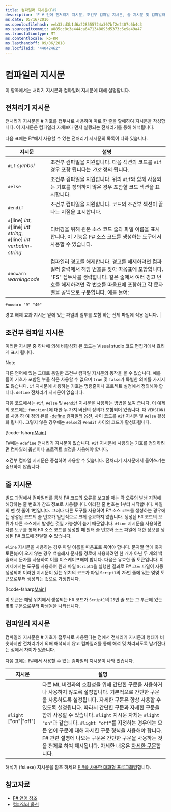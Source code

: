 ```yaml
---
title: 컴파일러 지시문(F#)
description: 'F # 언어 전처리기 지시문, 조건부 컴파일 지시문, 줄 지시문 및 컴파일러 지시문에 알아봅니다.'
ms.date: 05/16/2016
ms.openlocfilehash: eeb33cd3b1d6a228555724a307bf2e2407c6b4c3
ms.sourcegitcommit: a885cc8c3e444ca6471348893d5373c6e9e49a47
ms.translationtype: MT
ms.contentlocale: ko-KR
ms.lasthandoff: 09/06/2018
ms.locfileid: "44042462"
---
```

# <a name="compiler-directives"></a>컴파일러 지시문

이 항목에서는 처리기 지시문과 컴파일러 지시문에 대해 설명합니다.

## <a name="preprocessor-directives"></a>전처리기 지시문

전처리기 지시문은 # 기호를 접두사로 사용하며 따로 한 줄을 할애하여 지시문을 작성합니다. 이 지시문은 컴파일러 자체보다 먼저 실행되는 전처리기를 통해 해석됩니다.

다음 표에는 F#에서 사용할 수 있는 전처리기 지시문의 목록이 나와 있습니다.

|지시문|설명|
|---------|-----------|
|`#if` *symbol*|조건부 컴파일을 지원합니다. 다음 섹션의 코드를 `#if` 경우 포함 됩니다는 *기호* 정의 됩니다.|
|`#else`|조건부 컴파일을 지원합니다. 위의 `#if`와 함께 사용되는 기호를 정의하지 않은 경우 포함할 코드 섹션을 표시합니다.|
|`#endif`|조건부 컴파일을 지원합니다. 코드의 조건부 섹션이 끝나는 지점을 표시합니다.|
|`#`[line] *int*,<br/>`#`[line] *int* *string*,<br/>`#`[line] *int* *verbatim-string*|디버깅을 위해 원본 소스 코드 줄과 파일 이름을 표시합니다. 이 기능은 F# 소스 코드를 생성하는 도구에서 사용할 수 있습니다.|
|`#nowarn` *warningcode*|컴파일러 경고를 해제합니다. 경고를 해제하려면 컴파일러 출력에서 해당 번호를 찾아 따옴표에 포함합니다. "FS" 접두사를 생략합니다. 같은 줄에서 여러 경고 번호를 해제하려면 각 번호를 따옴표에 포함하고 각 문자열을 공백으로 구분합니다. 예를 들어:

`#nowarn "9" "40"`

경고 해제 효과 지시문 앞에 있는 파일의 일부를 포함 하는 전체 파일에 적용 됩니다. |

## <a name="conditional-compilation-directives"></a>조건부 컴파일 지시문

이러한 지시문 중 하나에 의해 비활성화 된 코드는 Visual studio 코드 편집기에서 흐리게 표시 됩니다.

>[!NOTE]
다른 언어에 있는 그대로 동일한 조건부 컴파일 지시문의 동작을 볼 수 없습니다. 예를 들어 기호가 포함된 부울 식은 사용할 수 없으며 `true` 및 `false`가 특별한 의미를 가지지도 않습니다. `if` 지시문에 사용하는 기호는 명령줄이나 프로젝트 설정에서 정의해야 합니다. `define` 전처리기 지시문이 없습니다.

다음 코드에서는 `#if`, `#else` 및 `#endif` 지시문을 사용하는 방법을 보여 줍니다. 이 예제의 코드에는 `function1`에 대한 두 가지 버전의 정의가 포함되어 있습니다. 때 `VERSION1` 를 사용 하 여 정의 된를 [-define 컴파일러 옵션](https://msdn.microsoft.com/library/434394ae-0d4a-459c-a684-bffede519a04), 사이 코드를 `#if` 지시문 및 `#else` 활성화 됩니다. 그렇지 않은 경우에는 `#else`와 `#endif` 사이의 코드가 활성화됩니다.

[!code-fsharp[Main](../../../samples/snippets/fsharp/lang-ref-2/snippet7301.fs)]

F#에는 `#define` 전처리기 지시문이 없습니다. `#if` 지시문에 사용되는 기호를 정의하려면 컴파일러 옵션이나 프로젝트 설정을 사용해야 합니다.

조건부 컴파일 지시문은 중첩하여 사용할 수 있습니다. 전처리기 지시문에서 들여쓰기는 중요하지 않습니다.

## <a name="line-directives"></a>줄 지시문

빌드 과정에서 컴파일러를 통해 F# 코드의 오류를 보고할 때는 각 오류의 발생 지점에 해당하는 줄 번호가 참조 정보로 사용됩니다. 이러한 줄 번호는 1부터 시작합니다. 파일의 맨 첫 줄이 1번입니다. 그러나 다른 도구를 사용하여 F# 소스 코드를 생성하는 경우에는 생성된 코드의 줄 번호가 일반적으로 크게 중요하지 않습니다. 생성된 F# 코드의 오류가 다른 소스에서 발생한 것일 가능성이 높기 때문입니다. `#line` 지시문을 사용하면 다른 도구를 통해 F# 소스 코드를 생성할 때 원래 줄 번호와 소스 파일에 대한 정보를 생성된 F# 코드에 전달할 수 있습니다.

`#line` 지시문을 사용하는 경우 파일 이름을 따옴표로 묶어야 합니다. 문자열 앞에 축자 토큰(`@`)이 오지 않는 경우 백슬래시 문자를 경로에 사용하려면 한 개가 아닌 두 개의 백슬래시 문자를 사용하여 이를 이스케이프해야 합니다. 다음은 유효한 줄 토큰입니다. 이 예제에서는 도구를 사용하여 원래 파일 `Script1`을 실행한 결과로 F# 코드 파일이 자동 생성되며 이러한 지시문이 있는 위치의 코드가 파일 `Script1`의 25번 줄에 있는 몇몇 토큰으로부터 생성되는 것으로 가정합니다.

[!code-fsharp[Main](../../../samples/snippets/fsharp/lang-ref-2/snippet7303.fs)]

이 토큰은 해당 위치에서 생성되는 F# 코드가 `Script1`의 `25`번 줄 또는 그 부근에 있는 몇몇 구문으로부터 파생됨을 나타냅니다.

## <a name="compiler-directives"></a>컴파일러 지시문

컴파일러 지시문은 # 기호가 접두사로 사용된다는 점에서 전처리기 지시문과 형태가 비슷하지만 전처리기에 의해 해석되지 않고 컴파일러를 통해 해석 및 처리되도록 남겨진다는 점에서 차이가 있습니다.

다음 표에는 F#에서 사용할 수 있는 컴파일러 지시문이 나와 있습니다.

|지시문|설명|
|---------|-----------|
|`#light` ["on"&#124;"off"]|다른 ML 버전과의 호환성을 위해 간단한 구문을 사용하거나 사용하지 않도록 설정합니다. 기본적으로 간단한 구문을 사용하도록 설정됩니다. 자세한 구문은 항상 사용할 수 있도록 설정됩니다. 따라서 간단한 구문과 자세한 구문을 함께 사용할 수 있습니다. `#light` 지시문 자체는 `#light "on"`과 같습니다. `#light "off"`를 지정하는 경우에는 모든 언어 구문에 대해 자세한 구문 형식을 사용해야 합니다. F# 관련 설명에 나오는 구문은 간단한 구문을 사용하는 것을 전제로 하여 제시됩니다. 자세한 내용은 [자세한 구문](verbose-syntax.md)합니다.|
해석기 (fsi.exe) 지시문을 참조 하세요 [F #을 사용한 대화형 프로그래밍](../tutorials/fsharp-interactive/index.md)합니다.

## <a name="see-also"></a>참고자료

- [F# 언어 참조](index.md)
- [컴파일러 옵션](compiler-options.md)
